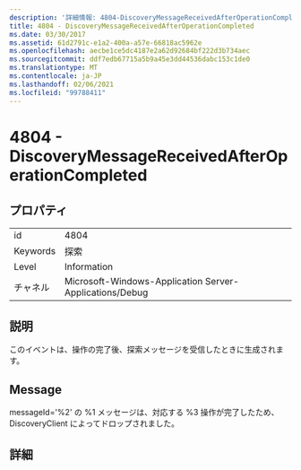```yaml
---
description: '詳細情報: 4804-DiscoveryMessageReceivedAfterOperationCompleted'
title: 4804 - DiscoveryMessageReceivedAfterOperationCompleted
ms.date: 03/30/2017
ms.assetid: 61d2791c-e1a2-400a-a57e-66818ac5962e
ms.openlocfilehash: aecbe1ce5dc4187e2a62d92684bf222d3b734aec
ms.sourcegitcommit: ddf7edb67715a5b9a45e3dd44536dabc153c1de0
ms.translationtype: MT
ms.contentlocale: ja-JP
ms.lasthandoff: 02/06/2021
ms.locfileid: "99788411"
---
```

# <a name="4804---discoverymessagereceivedafteroperationcompleted"></a>4804 - DiscoveryMessageReceivedAfterOperationCompleted

## <a name="properties"></a>プロパティ  
  
|||  
|-|-|  
|id|4804|  
|Keywords|探索|  
|Level|Information|  
|チャネル|Microsoft-Windows-Application Server-Applications/Debug|  
  
## <a name="description"></a>説明  

 このイベントは、操作の完了後、探索メッセージを受信したときに生成されます。  
  
## <a name="message"></a>Message  

 messageId='%2' の %1 メッセージは、対応する %3 操作が完了したため、DiscoveryClient によってドロップされました。  
  
## <a name="details"></a>詳細
